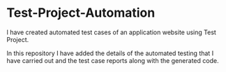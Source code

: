 # Test-Project-Automation

I have created automated test cases of an application website using Test Project.

In this repository I have added the details of the automated testing that I have carried out and the test case reports along with the generated code.
